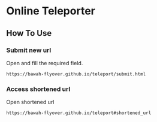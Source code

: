 # Online Teleporter

## How To Use

### Submit new url

Open and fill the required field.

```
https://bawah-flyover.github.io/teleport/submit.html
```

### Access shortened url

Open shortened url

```
https://bawah-flyover.github.io/teleport#shortened_url
```
